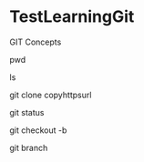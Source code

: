 # TestLearningGit
GIT Concepts

pwd

ls

git clone copyhttpsurl

git status

git checkout -b <newbranch>

git branch
